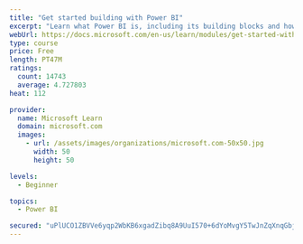 ```yaml
---
title: "Get started building with Power BI"
excerpt: "Learn what Power BI is, including its building blocks and how they work together."
webUrl: https://docs.microsoft.com/en-us/learn/modules/get-started-with-power-bi/
type: course
price: Free
length: PT47M
ratings:
  count: 14743
  average: 4.727803
heat: 112

provider:
  name: Microsoft Learn
  domain: microsoft.com
  images:
    - url: /assets/images/organizations/microsoft.com-50x50.jpg
      width: 50
      height: 50

levels:
  - Beginner

topics:
  - Power BI

secured: "uPlUCO1ZBVVe6yqp2WbKB6xgadZibq8A9UuI570+6dYoMvgY5TwJnZqXnqGbjvGZBNNwY/rhxySRZeZefXoSTfBzlqMj6Z9NoaQ7wZBBcUFZeZqxaRP8svaz9LCe+whNmieEluW/og1y9H/FIJ/YzPRu9AUVvyE1IGsANaWHPl95EtX2py7mSWPyh/jY2qmREBcyRoFGYD1n2rbywq+n8J08IZcAd9/vWGKeR5YT8koUTMrfXBlvTYtc3T2+v5XOTSDJcGXkif8i7OVg20kHOYaZq4nmozbjOLQvnuv8z0rgVjbj//eoaHOhhPaeN1KFR4gxqop7jVqETEtyls4bYVe+XuGf9jT45DgFAJc0X02KrLtChXe8W94tx6v2PQUn4GBsPJOeIMIFapKKoYleHw==;F2ly4me6A0hZiHNG/JmXDw=="
---
```


